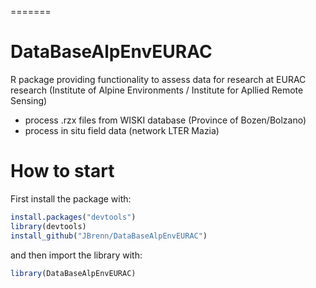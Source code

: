 
=======
# DataBaseAlpEnvEURAC
R package providing functionality to assess data for research at EURAC research (Institute of Alpine Environments / Institute for Apllied Remote Sensing)
* process .rzx files from WISKI database (Province of Bozen/Bolzano)
* process in situ field data (network LTER Mazia)

# How to start

First install the package with:

```R
install.packages("devtools")
library(devtools)
install_github("JBrenn/DataBaseAlpEnvEURAC")
```

and then import the library with:

```R
library(DataBaseAlpEnvEURAC)
```
